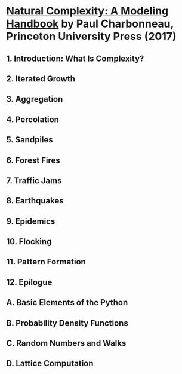 # [Natural Complexity: A Modeling Handbook][homepage] by Paul Charbonneau, Princeton University Press (2017)

[homepage]: https://press.princeton.edu/titles/11053.html

## 1. Introduction: What Is Complexity?

## 2. Iterated Growth

## 3. Aggregation

## 4. Percolation

## 5. Sandpiles

## 6. Forest Fires

## 7. Traffic Jams

## 8. Earthquakes

## 9. Epidemics

## 10. Flocking

## 11. Pattern Formation

## 12. Epilogue

## A. Basic Elements of the Python

## B. Probability Density Functions

## C. Random Numbers and Walks

## D. Lattice Computation

